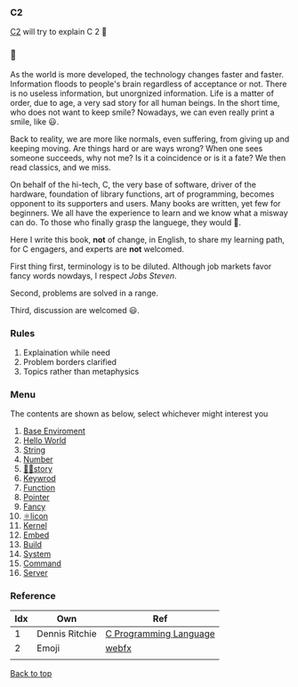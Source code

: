 ### C2

[C2](https://iwanttoclearmyhead.github.io/C2/) will try to explain C 2 🤖

### 🤖

As the world is more developed, the technology changes faster and faster. Information floods to people's brain regardless of acceptance or not. There is no useless information, but unorgnized information. Life is a matter of order, due to age, a very sad story for all human beings. In the short time, who does not want to keep smile? Nowadays, we can even really print a smile, like 😃.

Back to reality, we are more like normals, even suffering, from giving up and keeping moving. Are things hard or are ways wrong? When one sees someone succeeds, why not me? Is it a coincidence or is it a fate? We then read classics, and we miss.

On behalf of the hi-tech, C, the very base of software, driver of the hardware, foundation of library functions, art of programming, becomes opponent to its supporters and users. Many books are written, yet few for beginners. We all have the experience to learn and we know what a misway can do. To those who finally grasp the languege, they would 🤣.

Here I write this book, **not** of change, in English, to share my learning path, for C engagers, and experts are **not** welcomed.

First thing first, terminology is to be diluted. Although job markets favor fancy words nowdays, I respect *Jobs Steven*.

Second, problems are solved in a range.

Third, discussion are welcomed 😃.

### Rules

1. Explaination while need
2. Problem borders clarified
3. Topics rather than metaphysics

### Menu

The contents are shown as below, select whichever might interest you

1. [Base Enviroment](Base_Enviroment.md)
2. [Hello World](Hello_World.md)
3. [String](String.md)
4. [Number](Number.md)
5. [👨‍🎓story](History.md)
6. [Keywrod](Keyword.md)
7. [Function](Function.md)
8. [Pointer](Pointer.md)
9. [Fancy](Fancy.md)
10. [⚛️licon](Silicon.md)
11. [Kernel](Kernel.md)
12. [Embed](Embed.md)
13. [Build](Build.md)
14. [System](System.md)
15. [Command](Command.md)
16. [Server](Server.md)

### Reference

| Idx  | Own | Ref  |
|---|---|---|
| 1  |  Dennis Ritchie | [C Programming Language](https://www.amazon.com/Programming-Language-2nd-Brian-Kernighan/dp/0131103628) |
| 2  |  Emoji          | [webfx](webfx.com/tools/emoji-cheat-sheet/)  |
|    |   |   |

<a href="#top">Back to top</a>
